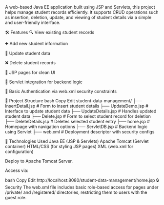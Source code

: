 A web-based Java EE application built using JSP and Servlets, this project helps manage student records efficiently. It supports CRUD operations such as insertion, deletion, update, and viewing of student details via a simple and user-friendly interface.

🛠️ Features
🔍 View existing student records

➕ Add new student information

📝 Update student data

❌ Delete student records

📂 JSP pages for clean UI

🧩 Servlet integration for backend logic

🔐 Basic Authentication via web.xml security constraints

📁 Project Structure
bash
Copy
Edit
student-data-management/
├── InsertDetail.jsp      # Form to insert student details
├── UpdateDemo.jsp        # Interface to update student data
├── UpdateDetails.jsp     # Handles updated student data
├── Delete.jsp            # Form to select student record for deletion
├── DeleteDetails.jsp     # Deletes selected student entry
├── home.jsp              # Homepage with navigation options
├── ServletDB.jsp         # Backend logic using Servlet
├── web.xml               # Deployment descriptor with security configs

🚀 Technologies Used
Java EE (JSP & Servlets)
Apache Tomcat (Servlet container)
HTML/CSS (for styling JSP pages)
XML (web.xml for configuration)

Deploy to Apache Tomcat Server.

Access via:

bash
Copy
Edit
http://localhost:8080/student-data-management/home.jsp
🔒 Security
The web.xml file includes basic role-based access for pages under /private/ and /registered/ directories, restricting them to users with the guest role.

